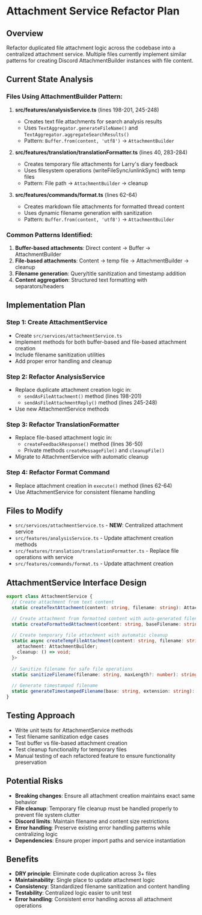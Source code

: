 # Attachment Service Refactor Plan

## Overview
Refactor duplicated file attachment logic across the codebase into a centralized attachment service. Multiple files currently implement similar patterns for creating Discord AttachmentBuilder instances with file content.

## Current State Analysis
### Files Using AttachmentBuilder Pattern:
1. **src/features/analysisService.ts** (lines 198-201, 245-248)
   - Creates text file attachments for search analysis results
   - Uses `TextAggregator.generateFileName()` and `TextAggregator.aggregateSearchResults()`
   - Pattern: `Buffer.from(content, 'utf8')` → `AttachmentBuilder`

2. **src/features/translation/translationFormatter.ts** (lines 40, 283-284)
   - Creates temporary file attachments for Larry's diary feedback
   - Uses filesystem operations (writeFileSync/unlinkSync) with temp files
   - Pattern: File path → `AttachmentBuilder` → cleanup

3. **src/features/commands/format.ts** (lines 62-64)
   - Creates markdown file attachments for formatted thread content
   - Uses dynamic filename generation with sanitization
   - Pattern: `Buffer.from(content, 'utf8')` → `AttachmentBuilder`

### Common Patterns Identified:
1. **Buffer-based attachments**: Direct content → Buffer → AttachmentBuilder
2. **File-based attachments**: Content → temp file → AttachmentBuilder → cleanup
3. **Filename generation**: Query/title sanitization and timestamp addition
4. **Content aggregation**: Structured text formatting with separators/headers

## Implementation Plan

### Step 1: Create AttachmentService
- Create `src/services/attachmentService.ts`
- Implement methods for both buffer-based and file-based attachment creation
- Include filename sanitization utilities
- Add proper error handling and cleanup

### Step 2: Refactor AnalysisService
- Replace duplicate attachment creation logic in:
  - `sendAsFileAttachment()` method (lines 198-201)
  - `sendAsFileAttachmentReply()` method (lines 245-248)
- Use new AttachmentService methods

### Step 3: Refactor TranslationFormatter  
- Replace file-based attachment logic in:
  - `createFeedbackResponse()` method (lines 36-50)
  - Private methods `createMessageFile()` and `cleanupFile()`
- Migrate to AttachmentService with automatic cleanup

### Step 4: Refactor Format Command
- Replace attachment creation in `execute()` method (lines 62-64)
- Use AttachmentService for consistent filename handling

## Files to Modify
- `src/services/attachmentService.ts` - **NEW**: Centralized attachment service
- `src/features/analysisService.ts` - Update attachment creation methods
- `src/features/translation/translationFormatter.ts` - Replace file operations with service
- `src/features/commands/format.ts` - Update attachment creation

## AttachmentService Interface Design
```typescript
export class AttachmentService {
  // Create attachment from text content
  static createTextAttachment(content: string, filename: string): AttachmentBuilder

  // Create attachment from formatted content with auto-generated filename
  static createFormattedAttachment(content: string, baseFilename: string, extension: string): AttachmentBuilder
  
  // Create temporary file attachment with automatic cleanup
  static async createTempFileAttachment(content: string, filename: string): Promise<{
    attachment: AttachmentBuilder;
    cleanup: () => void;
  }>
  
  // Sanitize filename for safe file operations
  static sanitizeFilename(filename: string, maxLength?: number): string
  
  // Generate timestamped filename
  static generateTimestampedFilename(base: string, extension: string): string
}
```

## Testing Approach
- Write unit tests for AttachmentService methods
- Test filename sanitization edge cases
- Test buffer vs file-based attachment creation
- Test cleanup functionality for temporary files
- Manual testing of each refactored feature to ensure functionality preservation

## Potential Risks
- **Breaking changes**: Ensure all attachment creation maintains exact same behavior
- **File cleanup**: Temporary file cleanup must be handled properly to prevent file system clutter
- **Discord limits**: Maintain filename and content size restrictions
- **Error handling**: Preserve existing error handling patterns while centralizing logic
- **Dependencies**: Ensure proper import paths and service instantiation

## Benefits
- **DRY principle**: Eliminate code duplication across 3+ files
- **Maintainability**: Single place to update attachment logic
- **Consistency**: Standardized filename sanitization and content handling
- **Testability**: Centralized logic easier to unit test
- **Error handling**: Consistent error handling across all attachment operations